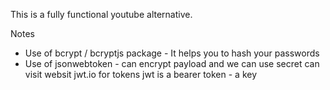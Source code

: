 This is a fully functional youtube alternative.


Notes
- Use of bcrypt / bcryptjs package - It helps you to hash your passwords
- Use of jsonwebtoken - can encrypt payload and we can use secret
  can visit websit jwt.io for tokens
 jwt is a bearer token - a key